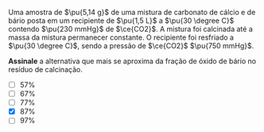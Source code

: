 Uma amostra de $\pu{5,14 g}$ de uma mistura de carbonato de cálcio e de bário posta em um recipiente de $\pu{1,5 L}$ a $\pu{30 \degree C}$ contendo $\pu{230 mmHg}$ de $\ce{CO2}$.  A mistura foi calcinada até a massa da mistura permanecer constante. O recipiente foi resfriado a $\pu{30 \degree C}$, sendo a pressão de $\ce{CO2}$ $\pu{750 mmHg}$.

**Assinale** a alternativa que mais se aproxima da fração de óxido de bário no resíduo de calcinação.

- [ ] $57\%$
- [ ] $67\%$
- [ ] $77\%$
- [x] $87\%$
- [ ] $97\%$
